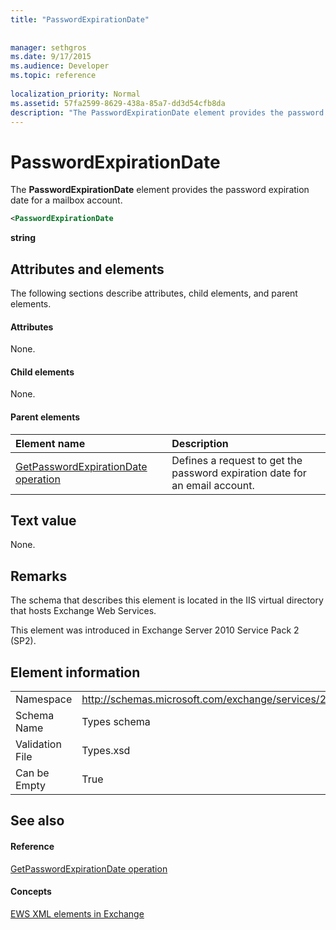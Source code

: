 ```yaml
---
title: "PasswordExpirationDate"
 
 
manager: sethgros
ms.date: 9/17/2015
ms.audience: Developer
ms.topic: reference
 
localization_priority: Normal
ms.assetid: 57fa2599-8629-438a-85a7-dd3d54cfb8da
description: "The PasswordExpirationDate element provides the password expiration date for a mailbox account."
---
```


# PasswordExpirationDate

The **PasswordExpirationDate** element provides the password expiration date for a mailbox account. 
  
```XML
<PasswordExpirationDate
```

 **string**
## Attributes and elements

The following sections describe attributes, child elements, and parent elements.
  
#### Attributes

None.
  
#### Child elements

None.
  
#### Parent elements

|**Element name**|**Description**|
|:-----|:-----|
|[GetPasswordExpirationDate operation](getpasswordexpirationdate-operation.md) <br/> |Defines a request to get the password expiration date for an email account.  <br/> |
   
## Text value

None.
  
## Remarks

The schema that describes this element is located in the IIS virtual directory that hosts Exchange Web Services.
  
This element was introduced in Exchange Server 2010 Service Pack 2 (SP2).
  
## Element information

|||
|:-----|:-----|
|Namespace  <br/> |http://schemas.microsoft.com/exchange/services/2006/types  <br/> |
|Schema Name  <br/> |Types schema  <br/> |
|Validation File  <br/> |Types.xsd  <br/> |
|Can be Empty  <br/> |True  <br/> |
   
## See also

#### Reference

[GetPasswordExpirationDate operation](getpasswordexpirationdate-operation.md)
#### Concepts

[EWS XML elements in Exchange](ews-xml-elements-in-exchange.md)

